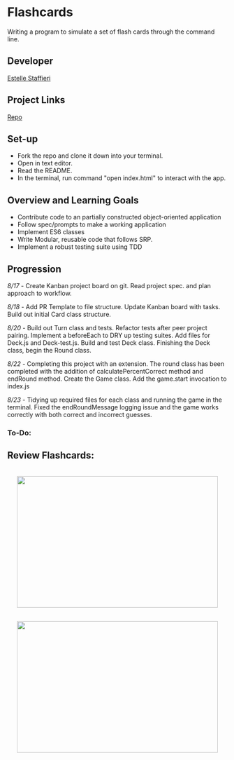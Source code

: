 # Flashcards
Writing a program to simulate a set of flash cards through the command line.

## Developer
[Estelle Staffieri](https://github.com/Estaffieri)

## Project Links
[Repo](https://github.com/Estaffieri/flashcards)

## Set-up
- Fork the repo and clone it down into your terminal.
- Open in text editor.
- Read the README.
- In the terminal, run command "open index.html" to interact with the app.

## Overview and Learning Goals
- Contribute code to an partially constructed object-oriented application
- Follow spec/prompts to make a working application
- Implement ES6 classes
- Write Modular, reusable code that follows SRP.
- Implement a robust testing suite using TDD

## Progression
*8/17* - Create Kanban project board on git. Read project spec. and plan approach to workflow.

*8/18* - Add PR Template to file structure. Update Kanban board with tasks. Build out initial Card class structure.

*8/20* - Build out Turn class and tests. Refactor tests after peer project pairing. Implement a beforeEach to DRY up testing suites. Add files for Deck.js and Deck-test.js. Build and test Deck class. Finishing the Deck class, begin the Round class.

*8/22* - Completing this project with an extension. The round class has been completed with the addition of calculatePercentCorrect method and endRound method. Create the Game class. Add the game.start invocation to index.js

*8/23* - Tidying up required files for each class and running the game in the terminal. Fixed the endRoundMessage logging issue and the game works correctly with both correct and incorrect guesses.


### To-Do:

## Review Flashcards:

<p align="center"></br>
  <img width="460" height="300" src="" alt="">
</p>

<p align="center"></br>
  <img width="460" height="300" src="" alt="">
</p>

